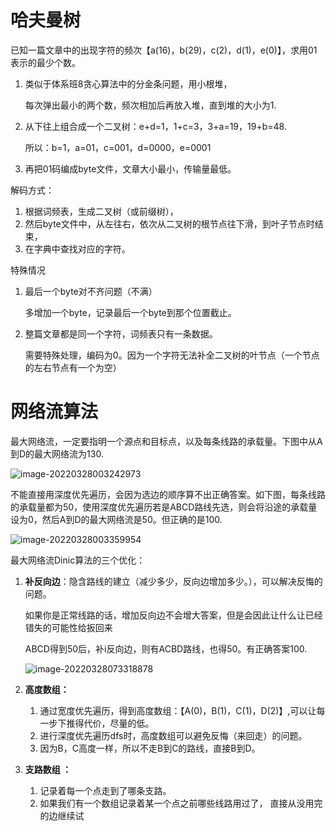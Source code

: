 # 哈夫曼树

已知一篇文章中的出现字符的频次【a(16)，b(29)，c(2)，d(1)，e(0)】，求用01表示的最少个数。

1. 类似于体系班8贪心算法中的分金条问题，用小根堆，

   每次弹出最小的两个数，频次相加后再放入堆，直到堆的大小为1.

2. 从下往上组合成一个二叉树：e+d=1，1+c=3，3+a=19，19+b=48.

   所以：b=1，a=01，c=001，d=0000，e=0001

3. 再把01码编成byte文件，文章大小最小，传输量最低。

解码方式：

1. 根据词频表，生成二叉树（或前缀树），
2. 然后byte文件中，从左往右，依次从二叉树的根节点往下滑，到叶子节点时结束，
3. 在字典中查找对应的字符。

特殊情况

1. 最后一个byte对不齐问题（不满）

   多增加一个byte，记录最后一个byte到那个位置截止。

2. 整篇文章都是同一个字符，词频表只有一条数据。

   需要特殊处理，编码为0。因为一个字符无法补全二叉树的叶节点（一个节点的左右节点有一个为空）

# 网络流算法

最大网络流，一定要指明一个源点和目标点，以及每条线路的承载量。下图中从A到D的最大网络流为130.

![image-20220328003242973](D:\GitHub\Algorithm\doc\体系学习班\images\image-20220328003242973.png)

不能直接用深度优先遍历，会因为选边的顺序算不出正确答案。如下图，每条线路的承载量都为50，使用深度优先遍历若是ABCD路线先选，则会将沿途的承载量设为0，然后A到D的最大网络流是50。但正确的是100.

![image-20220328003359954](D:\GitHub\Algorithm\doc\体系学习班\images\image-20220328003359954.png)

最大网络流Dinic算法的三个优化：

1. **补反向边**：隐含路线的建立（减少多少，反向边增加多少。），可以解决反悔的问题。

   如果你是正常线路的话，增加反向边不会增大答案，但是会因此让什么让已经错失的可能性给扳回来

   ABCD得到50后，补i反向边，则有ACBD路线，也得50。有正确答案100.

   ![image-20220328073318878](D:\GitHub\Algorithm\doc\体系学习班\images\image-20220328073318878.png)

2. **高度数组：**

   1. 通过宽度优先遍历，得到高度数组：【A(0)，B(1)，C(1)，D(2)】,可以让每一步下推得代价，尽量的低。
   2. 进行深度优先遍历dfs时，高度数组可以避免反悔（来回走）的问题。
   3. 因为B，C高度一样，所以不走B到C的路线，直接B到D。

3. **支路数组 ：**

   1. 记录着每一个点走到了哪条支路。
   2. 如果我们有一个数组记录着某一个点之前哪些线路用过了，  直接从没用完的边继续试







